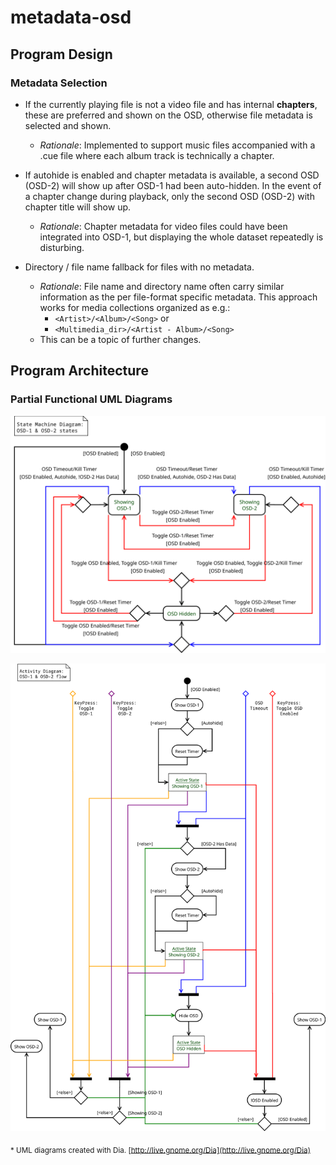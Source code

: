 # metadata-osd

## Program Design

### Metadata Selection

- If the currently playing file is not a video file and has internal **chapters**, these are preferred and shown on the OSD, otherwise file metadata is selected and shown.

  - _Rationale_: Implemented to support music files accompanied with a .cue file where each album track is technically a chapter.

- If autohide is enabled and chapter metadata is available, a second OSD (OSD-2) will show up after OSD-1 had been auto-hidden. In the event of a chapter change during playback, only the second OSD (OSD-2) with chapter title will show up.

  - _Rationale_: Chapter metadata for video files could have been integrated into OSD-1, but displaying the whole dataset repeatedly is disturbing.

- Directory / file name fallback for files with no metadata.

  - _Rationale_: File name and directory name often carry similar information as the per file-format specific metadata. This approach works for media collections organized as e.g.:
    - `<Artist>/<Album>/<Song>` or
    - `<Multimedia_dir>/<Artist - Album>/<Song>`
  - This can be a topic of further changes.

## Program Architecture

### Partial Functional UML Diagrams

![State Machine Diagram](StateMachineDiagram.svg)

![Activity Diagram](ActivityDiagram.svg)

<sub>* UML diagrams created with Dia. [http://live.gnome.org/Dia](http://live.gnome.org/Dia)</sub>
